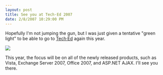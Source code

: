 ```yaml
---
layout: post
title: See you at Tech·Ed 2007
date: 2/8/2007 10:29:00 PM
---
```


Hopefully I'm not jumping the gun, but I was just given a tentative "green light" to be able to go to [Tech<font color="#000000">·</font>Ed](http://www.microsoft.com/teched) again this year. 

![](http://gwb.blob.core.windows.net/sdorman/6186/r_teched2007_banner.jpg) 

This year, the focus will be on all of the newly released products, such as Vista, Exchange Server 2007, Office 2007, and ASP.NET AJAX. I'll see you there.
